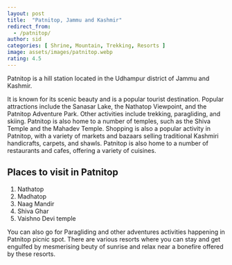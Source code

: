 ```yaml
---
layout: post
title:  "Patnitop, Jammu and Kashmir"
redirect_from:
  - /patnitop/
author: sid
categories: [ Shrine, Mountain, Trekking, Resorts ]
image: assets/images/patnitop.webp
rating: 4.5
---
```


Patnitop is a hill station located in the Udhampur district of Jammu and Kashmir. 

It is known for its scenic beauty and is a popular tourist destination. Popular attractions include the Sanasar Lake, the Nathatop Viewpoint, and the Patnitop Adventure Park. Other activities include trekking, paragliding, and skiing. Patnitop is also home to a number of temples, such as the Shiva Temple and the Mahadev Temple. Shopping is also a popular activity in Patnitop, with a variety of markets and bazaars selling traditional Kashmiri handicrafts, carpets, and shawls. Patnitop is also home to a number of restaurants and cafes, offering a variety of cuisines.

<h2>Places to visit in Patnitop</h2>

1. Nathatop
2. Madhatop
3. Naag Mandir
4. Shiva Ghar
5. Vaishno Devi temple

You can also go for Paragliding and other adventures activities happening in Patnitop picnic spot. There are various resorts where you can stay and get engulfed by mesmerising beuty of sunrise and relax near a bonefire offered by these resorts.


<div class="pa-carousel-widget" style="width:100%; height:480px; display:none;"
  data-link="https://traveltriangle.com/blog/places-to-visit-in-patnitop/"
  data-title="Patnitop, Jammu and Kashmir"
  data-description="3Shrine, Mountain, Trekking, Resorts"
  data-delay="3">
  <object data="https://lh3.googleusercontent.com/pw/AJFCJaXoIumbZyeeQf7qe94l1zs08YnqRTrrlhppa2HLWf_pyiL446LBfqIoEZR8fJyezB9qjBVYfyQSQZeNJazSCIyx4N3ty8rZCWvr9MNUaJ6W_TWO4I_X=w960-rw-h720"></object>
  <object data="https://lh3.googleusercontent.com/pw/AJFCJaUjmJfRCUwhsW8N5NJM6PVY7fs86rkxsI1SIj-R_1l3DweNvfzBNvCJ6kWsapojMckj1ObNLdX4GSeqD5ojl7QCZZU9k5WSSRJflrOfMeob210bp8Qj=w960-rw-h720"></object>
  <object data="https://lh3.googleusercontent.com/pw/AJFCJaXq8-lqH1eFEt-igRDUonSoX3TRKsV-Dg2-RGzvEtTLicoJLxwLlVeTx73nvNFjJrI8SCHtbsk9IWiEEy6aAD2RbBqZwXrtOOiJ32kWUE5l1pBJPIT6=w960-rw-h720"></object>
  <object data="https://lh3.googleusercontent.com/pw/AJFCJaXvNNa5EMvZMi57fhV_EJeYJ4duJ3lD6hAtgWvd7p0MzEQecS6c5KmvnnaGQWvRErTIta6fVCyXep9mu688g6n7kFOoFCBC5PT5kxDJcaMWEBaYvWHi=w960-rw-h720"></object>
  <object data="https://lh3.googleusercontent.com/pw/AJFCJaVHabfvERmlRm1ZmOPTuz1oGObflHARyKsm_X-mviTlR9_jYqN506mHLETkBcBq5H-DT8g5NJ4pcCiOGW0IyY6DUdjqg-0vlMTS2dfD0Ur8Rms2Sd1r=w960-rw-h720"></object>
  <object data="https://lh3.googleusercontent.com/pw/AJFCJaUA1lPMu_jFF4u9LYO-qH4eJuSsjQmlTNuYPM1bVB240nsXemAwdGlwKe1T12ChA48hnsPMZeC98Tc3IRJSMoaCVv9yahZKJb7bQJxxdOr0QcsCx2St=w960-rw-h720"></object>
  <object data="https://lh3.googleusercontent.com/pw/AJFCJaWFkdLHGOTDljD4hxT5M_HTQrJldZUMQm1bCczI9EBWj_H9itXJrGMJRPh5ctj0GvI4uTEhOguLG-_4f7w6ec9rwFtCfn9h-4nfMDLSi5FxGyXj-lWn=w960-rw-h720"></object>
  <object data="https://lh3.googleusercontent.com/pw/AJFCJaU7P_UTRquZZcmjoRwzwx6MC5qsDgm6kPDlxKaOvCqbzk6I6du8xbId0CZHR8Rf3UA76Z137xfNFIZbQVRfnMhtdkwmeM7wcu2EUvPCfF6EwgJwsU3E=w960-rw-h720"></object>
  <object data="https://lh3.googleusercontent.com/pw/AJFCJaWhlR3XkJxmqctb50EMI_Xub4NIoo0V4eE7mqLfRw4goXU5Oks9qa8sda5rHc-DigSEOAoDypPXIHntAxCFRcx1CdCqWFImhJxInjakGg-t2kvL67RY=w960-rw-h720"></object>
  <object data="https://lh3.googleusercontent.com/pw/AJFCJaUDJMsSU25rsR8V3NDkBf0_BHf-OGlwTWgB54ZGjLtIdeD5RW62EnqPcXIpciECjacu9krxgxVjUG0osGFU5VoeSTeQNERZRFrAft2lSkE9WLf5lXek=w960-rw-h720"></object>
  <object data="https://lh3.googleusercontent.com/pw/AJFCJaXJqhmDm1HOAZOuofLavFxL-6u49yHZoNRfqhfSWyZRzJHQeQ0J8jfuhZ7dWHHuV9dZ47tAnzW9FIRvT6r_bz22JXDQKr4bkwYP-8dU3KPp2xcyFfAi=w960-rw-h720"></object>
  <object data="https://lh3.googleusercontent.com/pw/AJFCJaXp1giMr8a1bq44FJqZ9kecOqjVHM9R6kRpB8rIZT2bmFJLxcwF5U_yUMJ_e69ueOKLmZTjRNFx5OhuAugDnf_bvlZGtsJyKdbCL7IGKuJTXDBA6qtF=w960-rw-h720"></object>
  <object data="https://lh3.googleusercontent.com/pw/AJFCJaV6gQXqI_tABXrVo6bJo2WxN-U755prCktlA_s3Qlj6R1i90azcO2mHyiDBCy_wK64LI-1_VOP2hW7pi_Se-ktZdNnTam3-pdRCER_uDNVHk2ITuY7-=w960-rw-h720"></object>
  <object data="https://lh3.googleusercontent.com/pw/AJFCJaXema1CQwEqwrIiMrKA3x_FNSr4yudnI45elgMTzd2Ca952lsyI0NTqmgYxWqDJ8TvBqauTTrKdu_LrAmW06pLmEQLIlCn4eqY3XlRjWjqtR7eHDrFA=w960-rw-h720"></object>
  <object data="https://lh3.googleusercontent.com/pw/AJFCJaXimvxF-qCvBIq9Btm0S7d9ENBcaaj4Owa9rVq2jkrRaMQH7V1JmRChBZI8xlALE2Ev1ujt34Lnfs9tnPw4Ps4vcfZhbyFvaLpkKzv5xWf5sHje41ow=w960-rw-h720"></object>
  <object data="https://lh3.googleusercontent.com/pw/AJFCJaUqfoNeUHURVdxqHfQWu_iiexzlHwkrE6_VCOLuMNoO_WNsiqpy61o0XoE8bYOmT-iTB8rWDzsTskrxUs4Uvp374fn_K20H1Lkm1BHg4KC8g2PM3Ks0=w960-rw-h720"></object>
  <object data="https://lh3.googleusercontent.com/pw/AJFCJaXyupVFywYfguoAG6GnJZptDM0ijLTzTs0YTrGXGWjFgK_RwGFjyc-J3NCXrliuyV9ANmn4x7yX0QsROp4hsQmYoYx858OcFgvNgBpMqBqPvtvg8htk=w960-rw-h720"></object>
  <object data="https://lh3.googleusercontent.com/pw/AJFCJaVCzrhsNXmhEQyj1UfGywliKdFUS606PNafw5bDAtDM1LSgt4QftGUYPBWXDiVwMc_a5mUakmdFzIjjpemrcM3jObN-mermTXrvmUMzsQ0bawEH_hKH=w960-rw-h720"></object>
  <object data="https://lh3.googleusercontent.com/pw/AJFCJaWZy-SEqm6-2PrFvzm-pSOXbHfAd1u3ROv_8YNwtMpejzZhtKtk_GXMijH5dGrsS3NBP2bNTnPYPJtyOs8p9iJBhYNb55sk4EDivx36jn90FQxp63DP=w960-rw-h720"></object>
  <object data="https://lh3.googleusercontent.com/pw/AJFCJaU_0Ip-B3zh-nRDJeAG-t8Jk4aVS1ak4eB2UxIoqDxuim0gYbGpFo674jhaLH5dthCEgUxteq0dT6KoQuOohJurjgR6LkfIxLhce2TEW7mr_sAwpVip=w960-rw-h720"></object>
  <object data="https://lh3.googleusercontent.com/pw/AJFCJaVX2AiBgznYIt_FT8mpARAWvrPbRIKAcyH-olFeVb5_XlxhKkEeYztHn5am21mtbwl-JPMChlxgkwsw4zzegZLQtlaC9m-_NfwSawXZvnViBgLirI7T=w960-rw-h720"></object>
  <object data="https://lh3.googleusercontent.com/pw/AJFCJaVpkvF9cWsGbxT728ob4zVoeYA6WtoHKj0kdx56U9kotHJbJPEc1Lah-uSrAjCskRqlaXBXrDfh3TnRETMNwjdyPQoI_KqKwWj4g5_YilJoTuzDqTl4=w960-rw-h720"></object>
  <object data="https://lh3.googleusercontent.com/pw/AJFCJaUHjQOmTvdAbrc4hrOv1U7mgRWQb4-BMrCtSxJ7OZb_B4PsWB2J2zDW0rk_-J8suF6jVRV9yAd-tLMZk_WruBi1ivXwTm6FYjQ_6Y7myxwe0LeZMEiT=w960-rw-h720"></object>
  <object data="https://lh3.googleusercontent.com/pw/AJFCJaUYoKF3-ToW-KJAIC4ravqK_AK32DKmi4ssiSLwL7_yrTUrFnhhit-ucingKQWWhPSJwI5lHiSrcfiGSiaObdSE8_iRHnOuRD_E2M62MDSFUecQSUAv=w960-rw-h720"></object>
  <object data="https://lh3.googleusercontent.com/pw/AJFCJaWB8LifrUXm8enYSQvfDcHZYHQ-hpaWH1pNVe-a_KSP4EgL7o82sq6i5LYx-_rJOwVyz8vECjATAQC51HlvHpmdeCCeQImCJnWvOivpCAVhIagVktNA=w960-rw-h720"></object>
  <object data="https://lh3.googleusercontent.com/pw/AJFCJaUXxMvTPy-lc-ybXOfwlXXjlNet3-xSwYbhhPoS7Z2AZJT6RZl1GlmofHGKXervcNdxqxImNxP1eolpmmR2ULDtuViD2swZ3ygj90Ttj8-obO4Q6yZk=w960-rw-h720"></object>
  <object data="https://lh3.googleusercontent.com/pw/AJFCJaUIt0KVXH6p9WlguABAOCp_MpkMLZKwvboKYRGelM-kF22MHwCxm7LdgJv9SDyInWHuwzCS23FWFnJWU73ZFPaPcdUfJduWr7KHtzerk1MW5--Um05X=w960-rw-h720"></object>
  <object data="https://lh3.googleusercontent.com/pw/AJFCJaV9E2q02bp7QPwfPXK6rpRd_q_Cj4IIE6mU5P8DSTr5j8jvTjNiEmFb8ljj8H5rAxxMQbUIQPKMrPYGQdWH5uBwMLdCKs2X101mf_KxW42P2ZGpyLmK=w960-rw-h720"></object>
  <object data="https://lh3.googleusercontent.com/pw/AJFCJaVT-tUClYMpcGkrUnnylSHTljiTRK9-rIcSdx8wxqezq_meDQ5fkdQFLMzrDDfZzNQ512AEbP0Thl3HV2c1IB5WBD4PbaDBMirEQwUnaNhamhgQrZtf=w960-rw-h720"></object>
  <object data="https://lh3.googleusercontent.com/pw/AJFCJaWLIY-fwpUoNiDHvkqWBuERcgt_pr9JMweg1ypl_yN6ZiTERmhiq33OuNIL6DhgjsjypYbW7k5hzw0uN9NGGaHn6u_8vpS7IJCAnsykrQSeT0Sfa3Nb=w960-rw-h720"></object>
  <object data="https://lh3.googleusercontent.com/pw/AJFCJaXMEH5pNve_u8gk2FMUCZLblUqag-JeT5_fcBm9Km-leQkS6TODBQQvwJXWO0CqbFDfLs_hiypJluLAjmyv5i2o9glG_4-iWyQX9B055UNBd3RyE34s=w960-rw-h720"></object>
  <object data="https://lh3.googleusercontent.com/pw/AJFCJaU2BamOUmnUavm-S0nrYc18R3X3a8j7xe8kH4p3lIDLn_S3cxwx_PS3oHT61ajD-fIzR7nxuze_1hZIZ6kHnmLSv-i2Ga0aEyLITPaFnqOAAsLcaZRG=w960-rw-h720"></object>
  <object data="https://lh3.googleusercontent.com/pw/AJFCJaVxudSVSexD4XOHigOCO-v0pbkj9tmMHGWyWmfp3gu3iIzBwUOLuBi4ISV7Fu6yVHy5zPeUObIgh2Dgxz4YoI8SUOumAvYktSJPLOvNSuMrIkddYNPT=w960-rw-h720"></object>
  <object data="https://lh3.googleusercontent.com/pw/AJFCJaWL_6EPUiq3M5WKpOkTYz97SRzYcMj9X_1V31ibhTx_UPXw3UBIxHuGAS-du3m9moLIzxrhXI_teEgTjpWMHW0Pr3vk3tPTStZpB43avkbL5aV0nifP=w960-rw-h720"></object>
  <object data="https://lh3.googleusercontent.com/pw/AJFCJaXJh8iizQ7CM21NIFwyKtXEp5wEt-hanvRskwbibtJ6uqbppMf27zn_WqYGqvjS0Ybzc2LbOb_8O514SaFh305-paFWLiWKuImkz6Enu198i_vbDP2N=w960-rw-h720"></object>
  <object data="https://lh3.googleusercontent.com/pw/AJFCJaV7yZCdcouLVT6hcjwEbQnoxJoVs-Py1mv7Nx4zz8YDg_FqMewtOYd0wyLV0xY6RrrbeWS-7Vcw5bX7liY4RhJcw8bMpqGbUQQb5p9aES8rsOyQBB6e=w960-rw-h720"></object>
  <object data="https://lh3.googleusercontent.com/pw/AJFCJaVc_vyXMEpZXhPViBbWekLWbTy7LMdTZrVVdzD9kFpZV9WKC987bF3zEHaHLlP9N7OlUxMNxEYXaoImXr4kZobiQKv9vHfAct6qKkNjinD7SpLX_Mj7=w960-rw-h720"></object>
  <object data="https://lh3.googleusercontent.com/pw/AJFCJaX5CbppfI5H3rPdrIsxJZFiRd2bWFDKzOw-z72acH77ro8LvrQx66SOdQFBZ4a2glubo-s207zvbnPaEhOX3FHuAcLIGwLYaWpPtQTuoJ0tfoKUJqRh=w960-rw-h720"></object>
</div>
